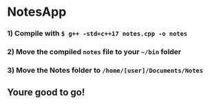 # NotesApp

### 1) Compile with `$ g++ -std=c++17 notes.cpp -o notes`

### 2) Move the compiled `notes` file to your `~/bin` folder

### 3) Move the Notes folder to `/home/[user]/Documents/Notes`

## Youre good to go!
